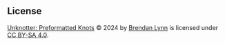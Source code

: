 ## License

[Unknotter: Preformatted Knots](https://github.com/brendanlynn/Unknotter_PreformattedKnots/) © 2024 by [Brendan Lynn](https://www.brendanlynn.org/) is licensed under [CC BY-SA 4.0](https://creativecommons.org/licenses/by-sa/4.0/).
